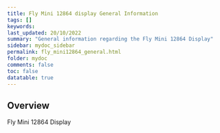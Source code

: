 ```yaml
---
title: Fly Mini 12864 display General Information
tags: []
keywords: 
last_updated: 20/10/2022
summary: "General information regarding the Fly Mini 12864 Display"
sidebar: mydoc_sidebar
permalink: fly_mini12864_general.html
folder: mydoc
comments: false
toc: false
datatable: true
---
```

## Overview 
Fly Mini 12864 Display